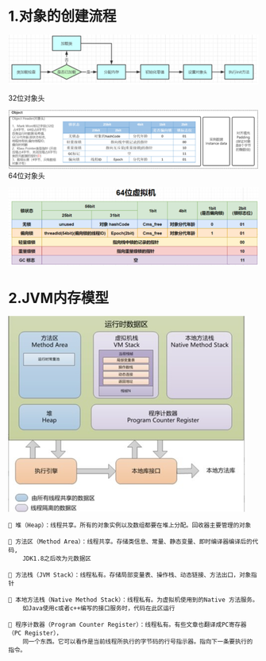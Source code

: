 # 1.对象的创建流程

![图片](../img/J5.png)


32位对象头

![图片](../img/J7.png)
64位对象头

![图片](../img/J8.png)

# 2.JVM内存模型

![图片](../img/J6.png)

    🚀 堆（Heap）：线程共享。所有的对象实例以及数组都要在堆上分配。回收器主要管理的对象

    🚀 方法区（Method Area）：线程共享。存储类信息、常量、静态变量、即时编译器编译后的代码, 
        JDK1.8之后改为元数据区

    🚀 方法栈（JVM Stack）：线程私有。存储局部变量表、操作栈、动态链接、方法出口，对象指针

    🚀 本地方法栈（Native Method Stack）：线程私有。为虚拟机使用到的Native 方法服务。
        如Java使用c或者c++编写的接口服务时，代码在此区运行

    🚀 程序计数器（Program Counter Register）：线程私有。有些文章也翻译成PC寄存器（PC Register），
        同一个东西。它可以看作是当前线程所执行的字节码的行号指示器。指向下一条要执行的指令。











